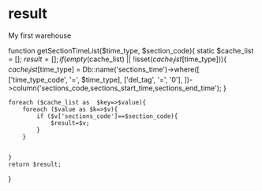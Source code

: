 # result
My first warehouse

function getSectionTimeList($time_type, $section_code){
    static $cache_list = [];
    $result=[];
    if(empty($cache_list)  ||  !isset($cache_list[$time_type])){
        $cache_list[$time_type] = Db::name('sections_time')->where([
            ['time_type_code', '=', $time_type],
            ['del_tag', '=', '0'],
        ])->column('sections_code,sections_start_time,sections_end_time');
    }

    foreach ($cache_list as  $key=>$value){
        foreach ($value as $k=>$v){
            if ($v['sections_code']==$section_code){
                $result=$v;
            }
        }


    }
    return $result;
}
